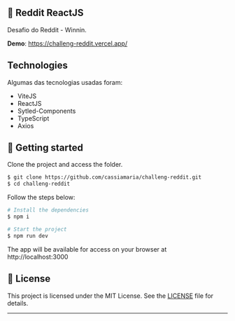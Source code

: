 ## 🚀 Reddit ReactJS

Desafio do Reddit - Winnin.

**Demo**: https://challeng-reddit.vercel.app/

## Technologies

Algumas das tecnologias usadas foram:

- ViteJS
- ReactJS
- Sytled-Components
- TypeScript
- Axios

## 🚀 Getting started

Clone the project and access the folder.

```bash
$ git clone https://github.com/cassiamaria/challeng-reddit.git
$ cd challeng-reddit
```

Follow the steps below:

```bash
# Install the dependencies
$ npm i 

# Start the project
$ npm run dev
```

The app will be available for access on your browser at http://localhost:3000

## 📝 License

This project is licensed under the MIT License. See the [LICENSE](LICENSE.md) file for details.

---


